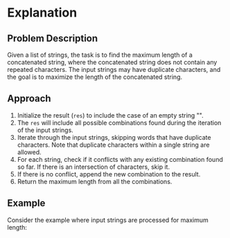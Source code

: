 
# Explanation

## Problem Description
Given a list of strings, the task is to find the maximum length of a concatenated string, where the concatenated string does not contain any repeated characters. The input strings may have duplicate characters, and the goal is to maximize the length of the concatenated string.

## Approach
1. Initialize the result (`res`) to include the case of an empty string "".
2. The `res` will include all possible combinations found during the iteration of the input strings.
3. Iterate through the input strings, skipping words that have duplicate characters. Note that duplicate characters within a single string are allowed.
4. For each string, check if it conflicts with any existing combination found so far. If there is an intersection of characters, skip it.
5. If there is no conflict, append the new combination to the result.
6. Return the maximum length from all the combinations.

## Example
Consider the example where input strings are processed for maximum length:
